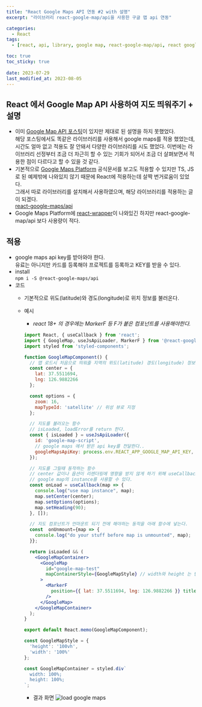 ```yaml
---
title: "React Google Maps API 연동 #2 with 설명"
excerpt: "라이브러리 react-google-map/api을 사용한 구글 맵 api 연동"

categories:
  - React
tags:
  - [react, api, library, google map, react-google-map/api, react google map]

toc: true
toc_sticky: true
 
date: 2023-07-29
last_modified_at: 2023-08-05
---
```


## React 에서 Google Map API 사용하여 지도 띄워주기 + 설명
- 이미 [Google Map API 포스팅](https://sunmerrr.github.io/react/Google-map/)이 있지만 제대로 된 설명을 하지 못했었다.      
해당 포스팅에서도 똑같은 라이브러리를 사용해서 google maps를 적용 했었는데, 시간도 얼마 없고 적용도 잘 안돼서 다양한 라이브러리를 시도 했었다. 이번에는 라이브러리 선정부터 조금 더 차근히 할 수 있는 기회가 되어서 조금 더 살펴보면서 적용한 점이 다르다고 할 수 있을 것 같다.
- 기본적으로 [Google Maps Platform](https://developers.google.com/maps?hl=ko) 공식문서를 보고도 적용할 수 있지만 TS, JS로 된 예제밖에 나와있지 않기 때문에 React에 적용하는데 살짝 번거로움이 있었다.     
  그래서 따로 라이브러리를 설치해서 사용하였으며, 해당 라이브러리를 적용하는 글이 되겠다.    
  [react-google-maps/api](https://www.npmjs.com/package/@react-google-maps/api)     
- Google Maps Platform에 [react-wrapper](https://www.npmjs.com/package/@googlemaps/react-wrapper)이 나와있긴 하지만 react-google-map/api 보다 사용량이 적다.

## 적용
- google maps api key를 받아와야 한다.   
  유료는 아니지만 카드를 등록해야 프로젝트를 등록하고 KEY를 받을 수 있다.
- install    
  `npm i -S @react-google-maps/api`
- 코드
  - 기본적으로 위도(latitude)와 경도(longitude)로 위치 정보를 불러온다.
  - 예시
    - *react 18+ 의 경우에는 MarkerF 등 F가 붙은 컴포넌트를 사용해야한다.*
    ```jsx
    import React, { useCallback } from 'react';
    import { GoogleMap, useJsApiLoader, MarkerF } from '@react-google-maps/api';
    import styled from 'styled-components';

    function GoogleMapComponent() {
      // 맵 로드시 처음으로 띄워줄 지역의 위도(latitude) 경도(longitude) 정보
      const center = {
        lat: 37.5511694,
        lng: 126.9882266
      };

      const options = {
        zoom: 16,
        mapTypeId: 'satellite' // 위성 뷰로 지정 
      };

      // 지도를 불러오는 함수
      // isLoaded, loadError를 return 한다.
      const { isLoaded } = useJsApiLoader({
        id: 'google-map-script',
        // google maps 에서 받은 api key를 전달한다..
        googleMapsApiKey: process.env.REACT_APP_GOOGLE_MAP_API_KEY,
      });

      // 지도를 그릴때 동작하는 함수
      // center 값이나 옵션이 리렌더링에 영향을 받지 않게 하기 위해 useCallback으로 감싸준다.
      // google map의 instance를 사용할 수 있다.
      const onLoad = useCallback(map => {
        console.log("use map instance", map);
        map.setCenter(center);
        map.setOptions(options);
        map.setHeading(90);
      }, []);

      // 지도 컴포넌트가 언마운트 되기 전에 해야하는 동작을 아래 함수에 넣는다.
      const  onUnmount={map => {
        console.log("do your stuff before map is unmounted", map);
      }};

      return isLoaded && (
        <GoogleMapContainer>
          <GoogleMap
            id="google-map-test"
            mapContainerStyle={GoogleMapStyle} // width와 height 는 반드시 지정해줘야 한다.
          >
            <MarkerF
              position={{ lat: 37.5511694, lng: 126.9882266 }} title="marker title1" 
            />
          </GoogleMap>
        </GoogleMapContainer>
      );
    }

    export default React.memo(GoogleMapComponent);

    const GoogleMapStyle = {
      'height': '100vh',
      'width': '100%'
    };

    const GoogleMapContainer = styled.div`
      width: 100%;
      height: 100%; 
    `;
    ```

    - 결과 화면
      ![load google maps](https://github.com/sunmerrr/sunmerrr.github.io/assets/65106740/b34cf7ef-7984-4c77-83b5-8ca86fcabdb5)